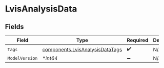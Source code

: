 # LvisAnalysisData


## Fields

| Field                                                                              | Type                                                                               | Required                                                                           | Description                                                                        | Example                                                                            |
| ---------------------------------------------------------------------------------- | ---------------------------------------------------------------------------------- | ---------------------------------------------------------------------------------- | ---------------------------------------------------------------------------------- | ---------------------------------------------------------------------------------- |
| `Tags`                                                                             | [components.LvisAnalysisDataTags](../../models/components/lvisanalysisdatatags.md) | :heavy_check_mark:                                                                 | N/A                                                                                |                                                                                    |
| `ModelVersion`                                                                     | **int64*                                                                           | :heavy_minus_sign:                                                                 | N/A                                                                                | 1                                                                                  |